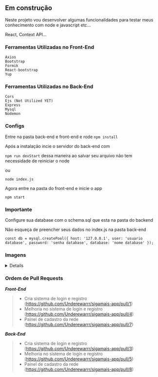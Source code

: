 ## Em construção
Neste projeto vou desenvolver algumas funcionalidades para testar meus conhecimento com node e javascript etc...

React, Context API...

### Ferramentas Utilizadas no Front-End
    Axios
    Bootstrap
    Formik
    React-bootstrap 
    Yup 
### Ferramentas Utilizadas no Back-End
    Cors
    Ejs (Not Utilized YET)
    Express
    Mysql
    Nodemon

### Configs
Entre na pasta back-end e front-end e rode `npm install`

Após a instalação incie o servidor do back-end com

`npm run devStart` dessa maneira ao salvar seu arquivo não tem necessidade de reiniciar o node

ou 

`node index.js`

Agora entre na pasta do front-end e inicie o app

`npm start`
### Importante
Configure sua database com o schema.sql que esta na pasta do backend

Não esqueça de preencher seus dados no index.js na pasta back-end

`const db = mysql.createPool({
    host: '127.0.0.1',
    user: 'usuario database',
    password: 'senha database',
    database: 'nome database'
});`

### Imagens
<details>
<h2> Header </h2>
<img src="https://user-images.githubusercontent.com/74227915/182035738-e3c186d3-1edd-4ac5-bcb9-5374ccf935db.png" />
<h2> Footer </h2>
<img src="https://user-images.githubusercontent.com/74227915/182035753-3edf1012-53ba-420c-ae0a-c703703dc2b6.png"/>
<h2> Login/Register </h2>
<img src="https://user-images.githubusercontent.com/74227915/182035777-df51767d-1440-47b4-a7dd-fe13b1373ff3.png"/>
<img src="https://user-images.githubusercontent.com/74227915/182035795-03981bdc-384f-4e35-87e9-02cea68fdedf.png"/>
<h2> UserMenu </h2>
<img src="https://user-images.githubusercontent.com/74227915/182035897-25fcd601-6b16-481e-b8bb-2969e592b83e.png" />
<h2> Cadastro rede social </h2>
<img src="https://user-images.githubusercontent.com/74227915/182035935-efff1002-4107-4a2c-b896-b61e9a1220d8.png" />
</details>


### Ordem de Pull Requests
 ***Front-End*** 
> - Cria sistema de login e registro (https://github.com/Underewarrr/sigamais-app/pull/1)
> - Melhoria no sistema de login e registro (https://github.com/Underewarrr/sigamais-app/pull/4)
> - Painel de cadastro da rede (https://github.com/Underewarrr/sigamais-app/pull/7)

 ***Back-End***
> - Cria sistema de login e registro (https://github.com/Underewarrr/sigamais-app/pull/3)
> - Melhoria no sistema de login e registro (https://github.com/Underewarrr/sigamais-app/pull/5)
> - Painel de cadastro da rede (https://github.com/Underewarrr/sigamais-app/pull/8)
